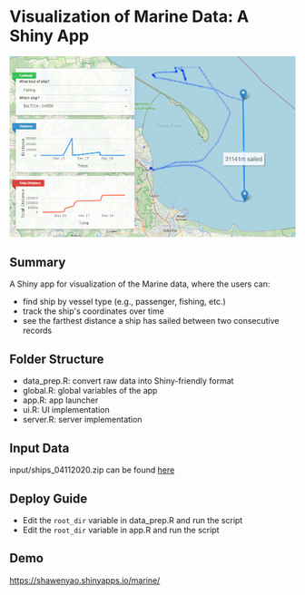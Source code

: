 # Visualization of Marine Data: A Shiny App

![demo](demo.png)

## Summary
A Shiny app for visualization of the Marine data, where the users can:
* find ship by vessel type (e.g., passenger, fishing, etc.)
* track the ship's coordinates over time
* see the farthest distance a ship has sailed between two consecutive records

## Folder Structure
* data_prep.R: convert raw data into Shiny-friendly format
* global.R: global variables of the app
* app.R: app launcher
* ui.R: UI implementation
* server.R: server implementation

## Input Data
input/ships_04112020.zip can be found [here](https://drive.google.com/file/d/1IeaDpJNqfgUZzGdQmR6cz2H3EQ3_QfCV/view?usp=sharing)

## Deploy Guide
* Edit the `root_dir` variable in data_prep.R and run the script
* Edit the `root_dir` variable in app.R and run the script

## Demo
https://shawenyao.shinyapps.io/marine/
